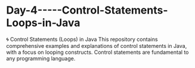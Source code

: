 # Day-4-----Control-Statements-Loops-in-Java
🌀 Control Statements (Loops) in Java This repository contains comprehensive examples and explanations of control statements in Java, with a focus on looping constructs. Control statements are fundamental to any programming language.
